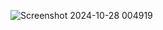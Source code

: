 

![Screenshot 2024-10-28 004919](https://github.com/user-attachments/assets/b84f3c92-eb3c-4469-b4b1-91485ec05551)

